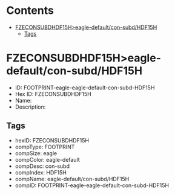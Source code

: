 



Contents
========

* [FZECONSUBDHDF15H>eagle-default/con-subd/HDF15H](#fzeconsubdhdf15heagle-defaultcon-subdhdf15h)
	* [Tags](#tags)

# FZECONSUBDHDF15H>eagle-default/con-subd/HDF15H

- ID: FOOTPRINT-eagle-eagle-default-con-subd-HDF15H
- Hex ID: FZECONSUBDHDF15H
- Name: 
- Description: 

## Tags

- hexID: FZECONSUBDHDF15H
- oompType: FOOTPRINT
- oompSize: eagle
- oompColor: eagle-default
- oompDesc: con-subd
- oompIndex: HDF15H
- oompName: eagle-default/con-subd/HDF15H
- oompID: FOOTPRINT-eagle-eagle-default-con-subd-HDF15H

